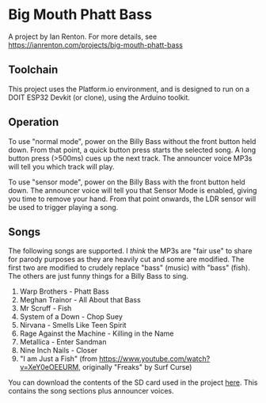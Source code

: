 # Big Mouth Phatt Bass

A project by Ian Renton. For more details, see https://ianrenton.com/projects/big-mouth-phatt-bass

## Toolchain

This project uses the Platform.io environment, and is designed to run on a DOIT ESP32 Devkit (or clone), using the Arduino toolkit.

## Operation

To use "normal mode", power on the Billy Bass without the front button held down. From that point, a quick button press starts the selected song. A long button press (>500ms) cues up the next track. The announcer voice MP3s will tell you which track will play.

To use "sensor mode", power on the Billy Bass with the front button held down. The announcer voice will tell you that Sensor Mode is enabled, giving you time to remove your hand. From that point onwards, the LDR sensor will be used to trigger playing a song.

## Songs

The following songs are supported. I *think* the MP3s are "fair use" to share for parody purposes as they are heavily cut and some are modified. The first two are modified to crudely replace "bass" (music) with "bass" (fish). The others are just funny things for a Billy Bass to sing.

1. Warp Brothers - Phatt Bass
2. Meghan Trainor - All About that Bass
3. Mr Scruff - Fish
4. System of a Down - Chop Suey
5. Nirvana - Smells Like Teen Spirit
6. Rage Against the Machine - Killing in the Name
7. Metallica - Enter Sandman
8. Nine Inch Nails - Closer
9. "I am Just a Fish" (from https://www.youtube.com/watch?v=XeY0eOEEURM, originally "Freaks" by Surf Curse)

You can download the contents of the SD card used in the project [here](https://ianrenton.com/projects/big-mouth-phatt-bass/sdcard.zip). This contains the song sections plus announcer voices.